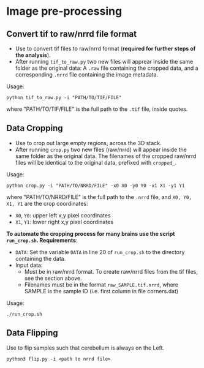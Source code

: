# Image pre-processing


## Convert tif to raw/nrrd file format

* Use to convert tif files to raw/nrrd format (**required for further steps of the analysis**).
* After running `tif_to_raw.py` two new files will apprear inside the same folder as the original data: A `.raw` file containing the cropped data, and a corresponding `.nrrd` file containing the image metadata.

Usage:
```
python tif_to_raw.py -i "PATH/TO/TIF/FILE"
```
where "PATH/TO/TIF/FILE" is the full path to the `.tif` file, inside quotes.




## Data Cropping

* Use to crop out large empty regions, across the 3D stack.
* After running `crop.py` two new files (raw/nrrd) will appear inside the same folder as the original data. The filenames of the cropped raw/nrrd files will be identical to the original data, prefixed with `cropped_`. 

Usage:
```
python crop.py -i "PATH/TO/NRRD/FILE" -x0 X0 -y0 Y0 -x1 X1 -y1 Y1
```
where "PATH/TO/NRRD/FILE" is the full path to the `.nrrd` file, and `X0, Y0, X1, Y1` are the crop coordinates:
* `X0`, `Y0`: upper left x,y pixel coordinates
* `X1`, `Y1`: lower right x,y pixel coordinates


**To automate the cropping process for many brains use the script `run_crop.sh`. Requirements**:
* `DATA`: Set the variable `DATA` in line 20 of `run_crop.sh` to the directory containing the data.
* Input data:
  * Must be in raw/nrrd format. To create raw/nrrd files from the tif files, see the section above.
  * Filenames must be in the format `raw_SAMPLE.tif.nrrd`, where SAMPLE is the sample ID (i.e. first column in file corners.dat)

Usage:
```
./run_crop.sh
```


## Data Flipping

Use to flip samples such that cerebellum is always on the Left.
```
python3 flip.py -i <path to nrrd file>
```


